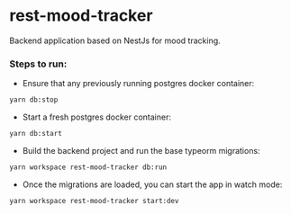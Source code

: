 # rest-mood-tracker
Backend application based on NestJs for mood tracking.

### Steps to run:

- Ensure that any previously running postgres docker container:
```sh
yarn db:stop
```

- Start a fresh postgres docker container:
```sh
yarn db:start
```

- Build the backend project and run the base typeorm migrations:
```sh
yarn workspace rest-mood-tracker db:run
```

- Once the migrations are loaded, you can start the app in watch mode:
```sh
yarn workspace rest-mood-tracker start:dev
```
